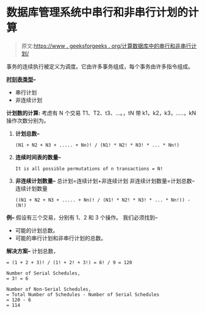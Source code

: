 # 数据库管理系统中串行和非串行计划的计算

> 原文:[https://www . geeksforgeeks . org/计算数据库中的串行和非串行计划/](https://www.geeksforgeeks.org/calculation-of-serial-and-non-serial-schedules-in-dbms/)

事务的连续执行被定义为调度。它由许多事务组成，每个事务由许多指令组成。

**[时刻表类型](https://www.geeksforgeeks.org/types-of-schedules-in-dbms/)–**

*   串行计划
*   非连续计划

**计划数的计算:**
考虑有 N 个交易 T1、T2、t3、…。，tN 带 k1，k2，k3，…..，kN 操作次数分别为。

1.  **计划总数–**

    ```
    (N1 + N2 + N3 + ..... + Nn)! / (N1! * N2! * N3! * ... * Nn!)
    ```

2.  **连续时间表的数量–**

    ```
    It is all possible permutations of n transactions = N!
    ```

3.  **非连续计划数量–**
    总计划=连续计划+非连续计划
    非连续计划数量=计划总数–连续计划数量

    ```
    ((N1 + N2 + N3 + ..... + Nn)! / (N1! * N2! * N3! * ... * Nn!)) - (N!)
    ```

**例–**
假设有三个交易，分别有 1、2 和 3 个操作。
我们必须找到–

*   可能的计划总数。
*   可能的串行计划和非串行计划的总数。

**解决方案–**
计划总数，

```
= (1 + 2 + 3)! / (1! + 2! + 3!) = 6! / 9 = 120

Number of Serial Schedules,
= 3! = 6

Number of Non-Serial Schedules,
= Total Number of Schedules - Number of Serial Schedules 
= 120 - 6 
= 114 
```